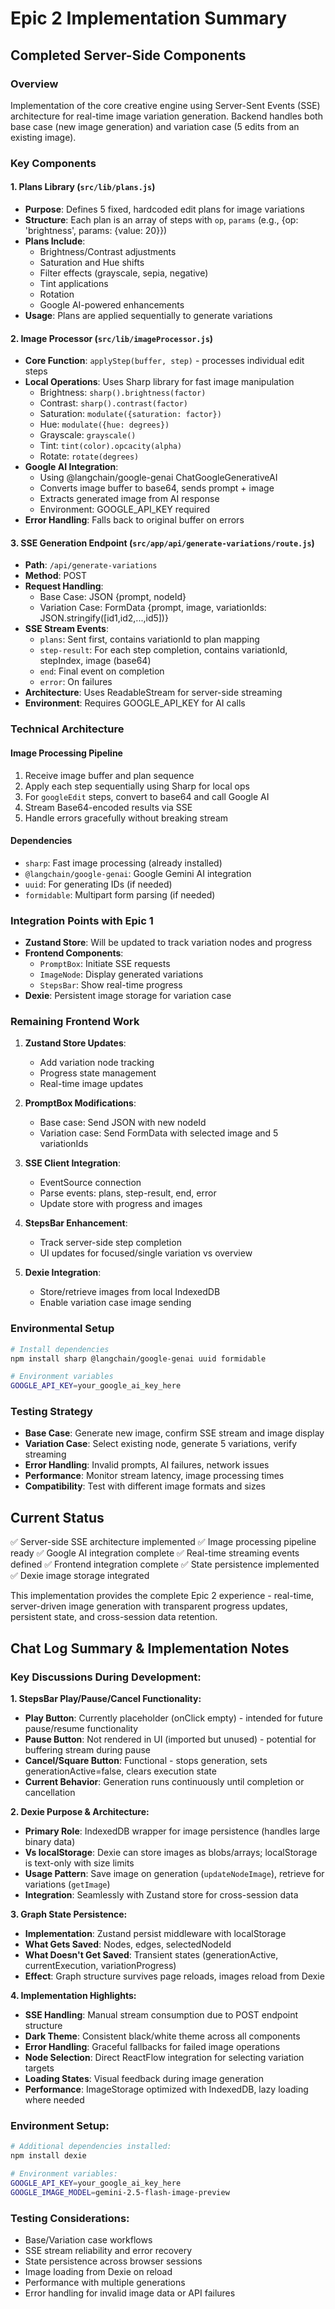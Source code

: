 # Epic 2 Implementation Summary

## Completed Server-Side Components

### Overview
Implementation of the core creative engine using Server-Sent Events (SSE) architecture for real-time image variation generation. Backend handles both base case (new image generation) and variation case (5 edits from an existing image).

### Key Components

#### 1. Plans Library (`src/lib/plans.js`)
- **Purpose**: Defines 5 fixed, hardcoded edit plans for image variations
- **Structure**: Each plan is an array of steps with `op`, `params` (e.g., {op: 'brightness', params: {value: 20}})
- **Plans Include**:
  - Brightness/Contrast adjustments
  - Saturation and Hue shifts
  - Filter effects (grayscale, sepia, negative)
  - Tint applications
  - Rotation
  - Google AI-powered enhancements
- **Usage**: Plans are applied sequentially to generate variations

#### 2. Image Processor (`src/lib/imageProcessor.js`)
- **Core Function**: `applyStep(buffer, step)` - processes individual edit steps
- **Local Operations**: Uses Sharp library for fast image manipulation
  - Brightness: `sharp().brightness(factor)`
  - Contrast: `sharp().contrast(factor)`
  - Saturation: `modulate({saturation: factor})`
  - Hue: `modulate({hue: degrees})`
  - Grayscale: `grayscale()`
  - Tint: `tint(color).opcacity(alpha)`
  - Rotate: `rotate(degrees)`
- **Google AI Integration**:
  - Using @langchain/google-genai ChatGoogleGenerativeAI
  - Converts image buffer to base64, sends prompt + image
  - Extracts generated image from AI response
  - Environment: GOOGLE_API_KEY required
- **Error Handling**: Falls back to original buffer on errors

#### 3. SSE Generation Endpoint (`src/app/api/generate-variations/route.js`)
- **Path**: `/api/generate-variations`
- **Method**: POST
- **Request Handling**:
  - Base Case: JSON {prompt, nodeId}
  - Variation Case: FormData {prompt, image, variationIds: JSON.stringify([id1,id2,...,id5])}
- **SSE Stream Events**:
  - `plans`: Sent first, contains variationId to plan mapping
  - `step-result`: For each step completion, contains variationId, stepIndex, image (base64)
  - `end`: Final event on completion
  - `error`: On failures
- **Architecture**: Uses ReadableStream for server-side streaming
- **Environment**: Requires GOOGLE_API_KEY for AI calls

### Technical Architecture

#### Image Processing Pipeline
1. Receive image buffer and plan sequence
2. Apply each step sequentially using Sharp for local ops
3. For `googleEdit` steps, convert to base64 and call Google AI
4. Stream Base64-encoded results via SSE
5. Handle errors gracefully without breaking stream

#### Dependencies
- `sharp`: Fast image processing (already installed)
- `@langchain/google-genai`: Google Gemini AI integration
- `uuid`: For generating IDs (if needed)
- `formidable`: Multipart form parsing (if needed)

### Integration Points with Epic 1

- **Zustand Store**: Will be updated to track variation nodes and progress
- **Frontend Components**:
  - `PromptBox`: Initiate SSE requests
  - `ImageNode`: Display generated variations
  - `StepsBar`: Show real-time progress
- **Dexie**: Persistent image storage for variation case

### Remaining Frontend Work

1. **Zustand Store Updates**:
   - Add variation node tracking
   - Progress state management
   - Real-time image updates

2. **PromptBox Modifications**:
   - Base case: Send JSON with new nodeId
   - Variation case: Send FormData with selected image and 5 variationIds

3. **SSE Client Integration**:
   - EventSource connection
   - Parse events: plans, step-result, end, error
   - Update store with progress and images

4. **StepsBar Enhancement**:
   - Track server-side step completion
   - UI updates for focused/single variation vs overview

5. **Dexie Integration**:
   - Store/retrieve images from local IndexedDB
   - Enable variation case image sending

### Environmental Setup

```bash
# Install dependencies
npm install sharp @langchain/google-genai uuid formidable

# Environment variables
GOOGLE_API_KEY=your_google_ai_key_here
```

### Testing Strategy

- **Base Case**: Generate new image, confirm SSE stream and image display
- **Variation Case**: Select existing node, generate 5 variations, verify streaming
- **Error Handling**: Invalid prompts, AI failures, network issues
- **Performance**: Monitor stream latency, image processing times
- **Compatibility**: Test with different image formats and sizes

## Current Status

✅ Server-side SSE architecture implemented
✅ Image processing pipeline ready
✅ Google AI integration complete
✅ Real-time streaming events defined
✅ Frontend integration complete
✅ State persistence implemented
✅ Dexie image storage integrated

This implementation provides the complete Epic 2 experience - real-time, server-driven image generation with transparent progress updates, persistent state, and cross-session data retention.

## Chat Log Summary & Implementation Notes

### Key Discussions During Development:

**1. StepsBar Play/Pause/Cancel Functionality:**
- **Play Button**: Currently placeholder (onClick empty) - intended for future pause/resume functionality
- **Pause Button**: Not rendered in UI (imported but unused) - potential for buffering stream during pause
- **Cancel/Square Button**: Functional - stops generation, sets generationActive=false, clears execution state
- **Current Behavior**: Generation runs continuously until completion or cancellation

**2. Dexie Purpose & Architecture:**
- **Primary Role**: IndexedDB wrapper for image persistence (handles large binary data)
- **Vs localStorage**: Dexie can store images as blobs/arrays; localStorage is text-only with size limits
- **Usage Pattern**: Save image on generation (`updateNodeImage`), retrieve for variations (`getImage`)
- **Integration**: Seamlessly with Zustand store for cross-session data

**3. Graph State Persistence:**
- **Implementation**: Zustand persist middleware with localStorage
- **What Gets Saved**: Nodes, edges, selectedNodeId
- **What Doesn't Get Saved**: Transient states (generationActive, currentExecution, variationProgress)
- **Effect**: Graph structure survives page reloads, images reload from Dexie

**4. Implementation Highlights:**
- **SSE Handling**: Manual stream consumption due to POST endpoint structure
- **Dark Theme**: Consistent black/white theme across all components
- **Error Handling**: Graceful fallbacks for failed image operations
- **Node Selection**: Direct ReactFlow integration for selecting variation targets
- **Loading States**: Visual feedback during image generation
- **Performance**: ImageStorage optimized with IndexedDB, lazy loading where needed

### Environment Setup:
```bash
# Additional dependencies installed:
npm install dexie

# Environment variables:
GOOGLE_API_KEY=your_google_ai_key_here
GOOGLE_IMAGE_MODEL=gemini-2.5-flash-image-preview
```

### Testing Considerations:
- Base/Variation case workflows
- SSE stream reliability and error recovery
- State persistence across browser sessions
- Image loading from Dexie on reload
- Performance with multiple generations
- Error handling for invalid image data or API failures